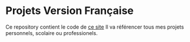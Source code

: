 # Projets Version Française

Ce repository contient le code de [ce site](https://tandt5128.github.io/projects.fr_fr)
Il va référencer tous mes projets personnels, scolaire ou professionels.